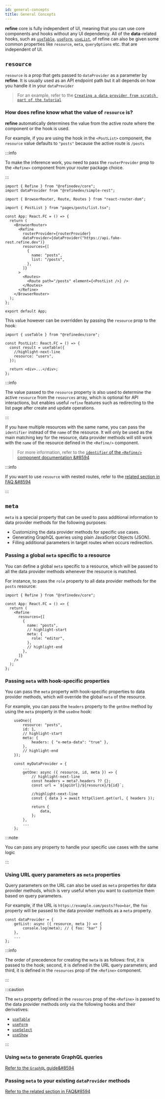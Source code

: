 ```yaml
---
id: general-concepts
title: General Concepts
---
```


**refine** core is fully independent of UI, meaning that you can use core components and hooks without any UI dependency. All of the **data**-related hooks, such as [`useTable`](/docs/api-reference/core/hooks/useTable/), [`useForm`](/api-reference/core/hooks/useForm.md), [`useList`](/docs/api-reference/core/hooks/data/useList), of refine can also be given some common properties like `resource`, `meta`, `queryOptions` etc. that are independent of UI.

## `resource`

`resource` is a prop that gets passed to `dataProvider` as a parameter by **refine**. It is usually used as an API endpoint path but it all depends on how you handle it in your `dataProvider`

> For an example, refer to the [`Creating a data provider from scratch part of the tutorial`](/docs/tutorial/understanding-dataprovider/create-dataprovider/)

### How does **refine** know what the value of `resource` is?

**refine** automatically determines the value from the active route where the component or the hook is used.

For example, if you are using the hook in the `<PostList>` component, the `resource` value defaults to `"posts"` because the active route is `/posts`

:::info

To make the inference work, you need to pass the `routerProvider` prop to the `<Refine>` component from your router package choice.

:::

```tsx title="src/App.tsx"
import { Refine } from "@refinedev/core";
import dataProvider from "@refinedev/simple-rest";

import { BrowserRouter, Route, Routes } from "react-router-dom";

import { PostList } from "pages/posts/list.tsx";

const App: React.FC = () => {
  return (
    <BrowserRouter>
      <Refine
        routerProvider={routerProvider}
        dataProvider={dataProvider("https://api.fake-rest.refine.dev")}
        resources={[
          {
            name: "posts",
            list: "/posts",
          },
        ]}
      >
        <Routes>
          <Route path="/posts" element={<PostList />} />
        </Routes>
      </Refine>
    </BrowserRouter>
  );
};

export default App;
```

This value however can be overridden by passing the `resource` prop to the hook:

```tsx title="src/pages/posts/list.tsx"
import { useTable } from "@refinedev/core";

const PostList: React.FC = () => {
  const result = useTable({
    //highlight-next-line
    resource: "users",
  });

  return <div>...</div>;
};
```

:::info

The value passed to the `resource` property is also used to determine the active `resource` from the `resources` array, which is optional for API interactions, but enables useful `refine` features such as redirecting to the list page after create and update operations.

:::

If you have multiple resources with the same name, you can pass the `identifier` instead of the `name` of the resource. It will only be used as the main matching key for the resource, data provider methods will still work with the `name` of the resource defined in the `<Refine/>` component.

> For more information, refer to the [`identifier` of the `<Refine/>` component documentation &#8594](/docs/api-reference/core/components/refine-config#identifier)

:::info

If you want to use `resource` with nested routes, refer to the [related section in FAQ &#8594](/faq.md#how-can-i-request-an-api-with-nested-route)

:::

## `meta`

`meta` is a special property that can be used to pass additional information to data provider methods for the following purposes:

- Customizing the data provider methods for specific use cases.
- Generating GraphQL queries using plain JavaScript Objects (JSON).
- Filling additional parameters in target routes when occurs redirection.

### Passing a global `meta` specific to a resource

You can define a global `meta` specific to a resource, which will be passed to all the data provider methods whenever the resource is matched.

For instance, to pass the `role` property to all data provider methods for the `posts` resource:

```tsx
import { Refine } from "@refinedev/core";

const App: React.FC = () => {
  return (
    <Refine
      resources={[
        {
          name: "posts",
          // highlight-start
          meta: {
            role: "editor",
          },
          // highlight-end
        },
      ]}
    />
  );
};
```

### Passing `meta` with hook-specific properties

You can pass the `meta` property with hook-specific properties to data provider methods, which will override the global `meta` of the resource.

For example, you can pass the `headers` property to the `getOne` method by using the `meta` property in the `useOne` hook:

```tsx
    useOne({
        resource: "posts",
        id: 1,
        // highlight-start
        meta: {
            headers: { "x-meta-data": "true" },
        },
        // highlight-end
    });

    const myDataProvider = {
        ...
        getOne: async ({ resource, id, meta }) => {
            // highlight-next-line
            const headers = meta?.headers ?? {};
            const url = `${apiUrl}/${resource}/${id}`;

            //highlight-next-line
            const { data } = await httpClient.get(url, { headers });

            return {
                data,
            };
        },
        ...
    };
```

:::note

You can pass any property to handle your specific use cases with the same logic

:::

### Using URL query parameters as `meta` properties

Query parameters on the URL can also be used as `meta` properties for data provider methods, which is very useful when you want to customize them based on query parameters.

For example, if the URL is `https://example.com/posts?foo=bar`, the `foo` property will be passed to the data provider methods as a `meta` property.

```tsx
const dataProvider = {
    getList: async ({ resource, meta }) => {
        console.log(meta); // { foo: "bar" }
    },
    ...
};
```

:::info

The order of precedence for creating the `meta` is as follows: first, it is passed to the hook; second, it is defined in the URL query parameters; and third, it is defined in the `resources` prop of the `<Refine>` component.

:::

:::caution

The `meta` property defined in the `resources` prop of the `<Refine>` is passed to the data provider methods only via the following hooks and their derivatives:

- [`useTable`](/docs/api-reference/core/hooks/useTable/)
- [`useForm`](/docs/api-reference/core/hooks/useForm/)
- [`useSelect`](/docs/api-reference/core/hooks/useSelect/)
- [`useShow`](/docs/api-reference/core/hooks/show/useShow/)

:::

### Using `meta` to generate GraphQL queries

[Refer to the `GraphQL` guide&#8594](/docs/packages/documentation/data-providers/graphql/)

### Passing `meta` to your existing `dataProvider` methods

[Refer to the related section in FAQ&#8594](/faq.md#how-i-can-override-specific-function-of-data-providers)
